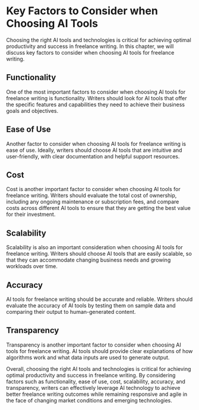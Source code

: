 Key Factors to Consider when Choosing AI Tools
=============================================================================================================================

Choosing the right AI tools and technologies is critical for achieving optimal productivity and success in freelance writing. In this chapter, we will discuss key factors to consider when choosing AI tools for freelance writing.

Functionality
-------------

One of the most important factors to consider when choosing AI tools for freelance writing is functionality. Writers should look for AI tools that offer the specific features and capabilities they need to achieve their business goals and objectives.

Ease of Use
-----------

Another factor to consider when choosing AI tools for freelance writing is ease of use. Ideally, writers should choose AI tools that are intuitive and user-friendly, with clear documentation and helpful support resources.

Cost
----

Cost is another important factor to consider when choosing AI tools for freelance writing. Writers should evaluate the total cost of ownership, including any ongoing maintenance or subscription fees, and compare costs across different AI tools to ensure that they are getting the best value for their investment.

Scalability
-----------

Scalability is also an important consideration when choosing AI tools for freelance writing. Writers should choose AI tools that are easily scalable, so that they can accommodate changing business needs and growing workloads over time.

Accuracy
--------

AI tools for freelance writing should be accurate and reliable. Writers should evaluate the accuracy of AI tools by testing them on sample data and comparing their output to human-generated content.

Transparency
------------

Transparency is another important factor to consider when choosing AI tools for freelance writing. AI tools should provide clear explanations of how algorithms work and what data inputs are used to generate output.

Overall, choosing the right AI tools and technologies is critical for achieving optimal productivity and success in freelance writing. By considering factors such as functionality, ease of use, cost, scalability, accuracy, and transparency, writers can effectively leverage AI technology to achieve better freelance writing outcomes while remaining responsive and agile in the face of changing market conditions and emerging technologies.


